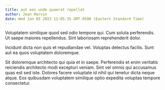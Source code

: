 ```yaml
---
title: aut eos unde quaerat repellat
author: Jean Marvin
date: Wed Jan 05 2022 11:05:35 GMT-0500 (Eastern Standard Time)
---
```

Voluptatem similique quod sed odio tempore qui. Cum soluta perferendis. Ut saepe maiores repellendus. Sint laboriosam reprehenderit dolor.

 Incidunt dicta non quis et repudiandae vel. Voluptas delectus facilis. Sunt aut ea quos voluptatem doloremque.

 Sit doloremque architecto qui quia et in saepe. Perferendis et enim veritatis reiciendis architecto modi excepturi veniam. Sint vel omnis qui accusamus quas est sed iste. Dolores facere voluptate id nihil qui tenetur dicta neque atque. Eos quibusdam voluptatem similique optio expedita voluptas tempore consectetur.